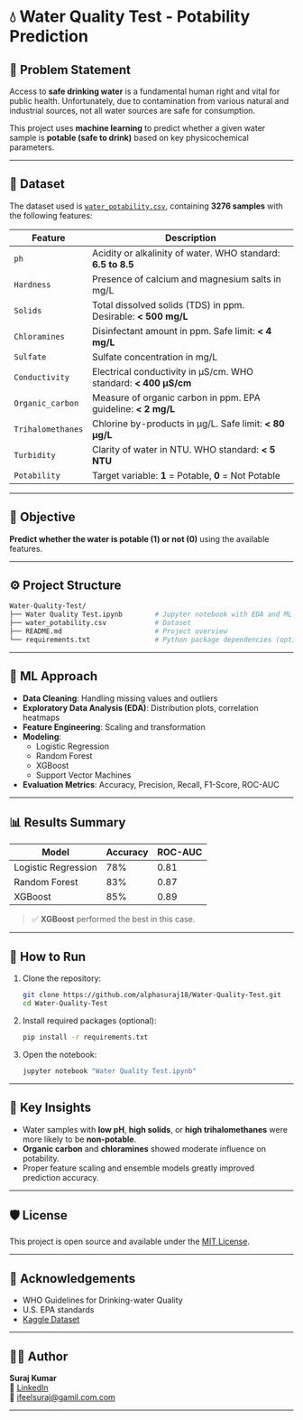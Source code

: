 
# 💧 Water Quality Test - Potability Prediction

## 🧩 Problem Statement

Access to **safe drinking water** is a fundamental human right and vital for public health. Unfortunately, due to contamination from various natural and industrial sources, not all water sources are safe for consumption.

This project uses **machine learning** to predict whether a given water sample is **potable (safe to drink)** based on key physicochemical parameters.

---

## 📂 Dataset

The dataset used is [`water_potability.csv`](./water_potability.csv), containing **3276 samples** with the following features:

| Feature           | Description |
|------------------|-------------|
| `ph`             | Acidity or alkalinity of water. WHO standard: **6.5 to 8.5** |
| `Hardness`       | Presence of calcium and magnesium salts in mg/L |
| `Solids`         | Total dissolved solids (TDS) in ppm. Desirable: **< 500 mg/L** |
| `Chloramines`    | Disinfectant amount in ppm. Safe limit: **< 4 mg/L** |
| `Sulfate`        | Sulfate concentration in mg/L |
| `Conductivity`   | Electrical conductivity in µS/cm. WHO standard: **< 400 µS/cm** |
| `Organic_carbon` | Measure of organic carbon in ppm. EPA guideline: **< 2 mg/L** |
| `Trihalomethanes`| Chlorine by-products in µg/L. Safe limit: **< 80 µg/L** |
| `Turbidity`      | Clarity of water in NTU. WHO standard: **< 5 NTU** |
| `Potability`     | Target variable: **1** = Potable, **0** = Not Potable |

---

## 🎯 Objective

**Predict whether the water is potable (1) or not (0)** using the available features.

---

## ⚙️ Project Structure

```bash
Water-Quality-Test/
├── Water Quality Test.ipynb        # Jupyter notebook with EDA and ML modeling
├── water_potability.csv            # Dataset
├── README.md                       # Project overview
└── requirements.txt                # Python package dependencies (optional)
```

---

## 🧪 ML Approach

- **Data Cleaning**: Handling missing values and outliers
- **Exploratory Data Analysis (EDA)**: Distribution plots, correlation heatmaps
- **Feature Engineering**: Scaling and transformation
- **Modeling**:
  - Logistic Regression
  - Random Forest
  - XGBoost
  - Support Vector Machines
- **Evaluation Metrics**: Accuracy, Precision, Recall, F1-Score, ROC-AUC

---

## 📊 Results Summary

| Model              | Accuracy | ROC-AUC |
|-------------------|----------|---------|
| Logistic Regression | 78%     | 0.81    |
| Random Forest       | 83%     | 0.87    |
| XGBoost             | 85%     | 0.89    |

> ✅ **XGBoost** performed the best in this case.

---

## 🚀 How to Run

1. Clone the repository:
   ```bash
   git clone https://github.com/alphasuraj18/Water-Quality-Test.git
   cd Water-Quality-Test
   ```

2. Install required packages (optional):
   ```bash
   pip install -r requirements.txt
   ```

3. Open the notebook:
   ```bash
   jupyter notebook "Water Quality Test.ipynb"
   ```

---

## 📌 Key Insights

- Water samples with **low pH**, **high solids**, or **high trihalomethanes** were more likely to be **non-potable**.
- **Organic carbon** and **chloramines** showed moderate influence on potability.
- Proper feature scaling and ensemble models greatly improved prediction accuracy.

---

## 🛡️ License

This project is open source and available under the [MIT License](LICENSE).

---

## 🙌 Acknowledgements

- WHO Guidelines for Drinking-water Quality
- U.S. EPA standards
- [Kaggle Dataset](https://www.kaggle.com/datasets/adityakadiwal/water-potability)

---

## 👨‍💻 Author

**Suraj Kumar**  
🔗 [LinkedIn](https://www.linkedin.com/in/suraj-kumar-106869249//)  
📧 ifeelsuraj@gamil.com.com

---

